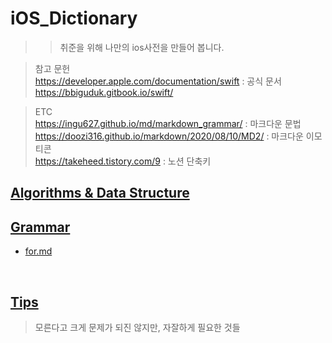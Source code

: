 # iOS_Dictionary
>> 취준을 위해 나만의 ios사전을 만들어 봅니다.

> 참고 문헌<br>https://developer.apple.com/documentation/swift : 공식 문서<br>
> https://bbiguduk.gitbook.io/swift/

> ETC<br>https://ingu627.github.io/md/markdown_grammar/ : 마크다운 문법
> <br>https://doozi316.github.io/markdown/2020/08/10/MD2/ : 마크다운 이모티콘
> <br>https://takeheed.tistory.com/9 : 노션 단축키

## [Algorithms & Data Structure](https://github.com/theBettor/iOS_Dictionary/tree/main/Algorithms%20%26%20Data%20Structure%20)

## [Grammar](https://github.com/theBettor/iOS_Dictionary/tree/main/Grammar)
* [for.md](https://github.com/theBettor/iOS_Dictionary/blob/main/Grammar/for.md)
<br>

## [Tips](https://github.com/theBettor/iOS_Dictionary/tree/main/Tips)
> 모른다고 크게 문제가 되진 않지만, 자잘하게 필요한 것들

